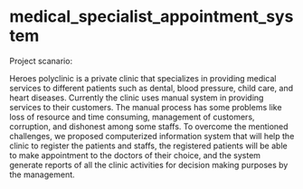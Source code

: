 # medical_specialist_appointment_system

Project scanario:

Heroes polyclinic is a private clinic that 
specializes in providing medical services to 
different patients such as dental, 
blood pressure, child care, and heart diseases.
Currently the clinic uses manual system in 
providing services to their customers. 
The manual process has some problems like loss 
of resource and time consuming, management of 
customers, corruption, and dishonest among 
some staffs. To overcome the mentioned 
challenges, we proposed computerized 
information system that will help the clinic
to register the patients and staffs, 
the registered patients will be able to 
make appointment to the doctors of their 
choice, and the system generate reports of 
all the clinic activities for decision making
purposes by the management.
